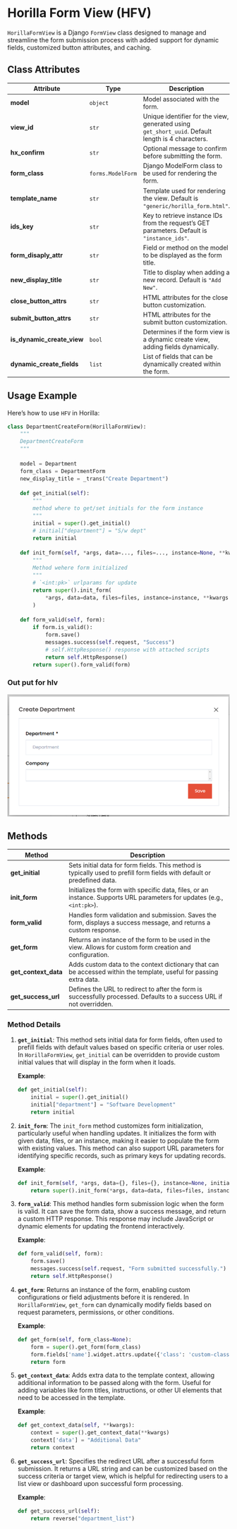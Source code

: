 # Horilla Form View (HFV)

`HorillaFormView` is a Django `FormView` class designed to manage and streamline the form submission process with added support for dynamic fields, customized button attributes, and caching.

## Class Attributes

| Attribute                  | Type              | Description                                                                                       |
| -------------------------- | ----------------- | ------------------------------------------------------------------------------------------------- |
| **model**                  | `object`          | Model associated with the form.                                                                   |
| **view_id**                | `str`             | Unique identifier for the view, generated using `get_short_uuid`. Default length is 4 characters. |
| **hx_confirm**             | `str`             | Optional message to confirm before submitting the form.                                           |
| **form_class**             | `forms.ModelForm` | Django ModelForm class to be used for rendering the form.                                         |
| **template_name**          | `str`             | Template used for rendering the view. Default is `"generic/horilla_form.html"`.                   |
| **ids_key**                | `str`             | Key to retrieve instance IDs from the request’s GET parameters. Default is `"instance_ids"`.      |
| **form_disaply_attr**      | `str`             | Field or method on the model to be displayed as the form title.                                   |
| **new_display_title**      | `str`             | Title to display when adding a new record. Default is `"Add New"`.                                |
| **close_button_attrs**     | `str`             | HTML attributes for the close button customization.                                               |
| **submit_button_attrs**    | `str`             | HTML attributes for the submit button customization.                                              |
| **is_dynamic_create_view** | `bool`            | Determines if the form view is a dynamic create view, adding fields dynamically.                  |
| **dynamic_create_fields**  | `list`            | List of fields that can be dynamically created within the form.                                   |



## Usage Example

Here’s how to use `HFV` in Horilla:

```python
class DepartmentCreateForm(HorillaFormView):
    """
    DepartmentCreateForm
    """

    model = Department
    form_class = DepartmentForm
    new_display_title = _trans("Create Department")

    def get_initial(self):
        """
        method where to get/set initials for the form instance
        """
        initial = super().get_initial()
        # initial["department"] = "S/w dept"
        return initial

    def init_form(self, *args, data=..., files=..., instance=None, **kwargs):
        """
        Method wehere form initialized
        """
        # `<int:pk>` urlparams for update
        return super().init_form(
            *args, data=data, files=files, instance=instance, **kwargs
        )

    def form_valid(self, form):
        if form.is_valid():
            form.save()
            messages.success(self.request, "Success")
            # self.HttpResponse() response with attached scripts
            return self.HttpResponse()
        return super().form_valid(form)

```

### Out put for hlv

![alt text](image-7.png)

## Methods

| Method               | Description                                                                                                              |
| -------------------- | ------------------------------------------------------------------------------------------------------------------------ |
| **get_initial**      | Sets initial data for form fields. This method is typically used to prefill form fields with default or predefined data. |
| **init_form**        | Initializes the form with specific data, files, or an instance. Supports URL parameters for updates (e.g., `<int:pk>`).  |
| **form_valid**       | Handles form validation and submission. Saves the form, displays a success message, and returns a custom response.       |
| **get_form**         | Returns an instance of the form to be used in the view. Allows for custom form creation and configuration.               |
| **get_context_data** | Adds custom data to the context dictionary that can be accessed within the template, useful for passing extra data.      |
| **get_success_url**  | Defines the URL to redirect to after the form is successfully processed. Defaults to a success URL if not overridden.    |


### Method Details

1. **`get_initial`**: 
   This method sets initial data for form fields, often used to prefill fields with default values based on specific criteria or user roles. In `HorillaFormView`, `get_initial` can be overridden to provide custom initial values that will display in the form when it loads. 

   **Example**:
   ```python
   def get_initial(self):
       initial = super().get_initial()
       initial["department"] = "Software Development"
       return initial
   ```

2. **`init_form`**:
   The `init_form` method customizes form initialization, particularly useful when handling updates. It initializes the form with given data, files, or an instance, making it easier to populate the form with existing values. This method can also support URL parameters for identifying specific records, such as primary keys for updating records.

   **Example**:
   ```python
   def init_form(self, *args, data={}, files={}, instance=None, initial = {} **kwargs):
       return super().init_form(*args, data=data, files=files, instance=instance, initial = initial, **kwargs)
   ```

3. **`form_valid`**:
   This method handles form submission logic when the form is valid. It can save the form data, show a success message, and return a custom HTTP response. This response may include JavaScript or dynamic elements for updating the frontend interactively. 

   **Example**:
   ```python
   def form_valid(self, form):
       form.save()
       messages.success(self.request, "Form submitted successfully.")
       return self.HttpResponse()
   ```


4. **`get_form`**:
   Returns an instance of the form, enabling custom configurations or field adjustments before it is rendered. In `HorillaFormView`, `get_form` can dynamically modify fields based on request parameters, permissions, or other conditions.

   **Example**:
   ```python
   def get_form(self, form_class=None):
       form = super().get_form(form_class)
       form.fields['name'].widget.attrs.update({'class': 'custom-class'})
       return form
   ```

5. **`get_context_data`**:
   Adds extra data to the template context, allowing additional information to be passed along with the form. Useful for adding variables like form titles, instructions, or other UI elements that need to be accessed in the template.

   **Example**:
   ```python
   def get_context_data(self, **kwargs):
       context = super().get_context_data(**kwargs)
       context['data'] = "Additional Data"
       return context
   ```

6. **`get_success_url`**:
   Specifies the redirect URL after a successful form submission. It returns a URL string and can be customized based on the success criteria or target view, which is helpful for redirecting users to a list view or dashboard upon successful form processing.

   **Example**:
   ```python
   def get_success_url(self):
       return reverse("department_list")
   ```
